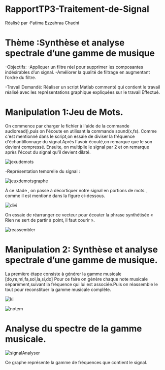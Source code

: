 # RapportTP3-Traitement-de-Signal
Réalisé par :Fatima Ezzahraa Chadni

# Thème :Synthèse et analyse spectrale d’une gamme de musique
-Objectifs: -Appliquer un filtre réel pour supprimer les composantes indésirables d’un signal. -Améliorer la qualité de filtrage en augmentant l’ordre du filtre.

-Travail Demandé: Réaliser un script Matlab commenté qui contient le travail réalisé avec les représentations graphique expliquées sur le travail Effectué.
# Manipulation 1:Jeu de Mots.
On commence par charger le fichier à l'aide de la commande audioread(),puis on l'écoute en utilisant la commande sound(x,fs).
Comme c'est mentionné dans le script,on essaie de diviser la fréquence d'échantillonnage du signal.Après l'avoir écouté,on remarque que le son devient compressé.
Ensuite, on multiplie le signal par 2 et on remarque après l'écout du signal qu'il devient dilaté.

![jexudemots](https://user-images.githubusercontent.com/120644217/213922518-1597b9b3-f6e1-4594-841a-01d9447e38e3.PNG)

-Représentation temorelle du signal :

![jeuxdemotsgraphe](https://user-images.githubusercontent.com/120644217/213922661-6857bcb0-adc2-41a2-8fea-2b46e09c6a87.PNG)

À ce stade , on passe à décortiquer notre signal en portions de mots , comme il est mentioné dans la figure ci-dessous.

![divi](https://user-images.githubusercontent.com/120644217/213923026-74b67983-8ba0-46bc-a1b4-2e30f3cdc48d.PNG)

On essaie de réarranger ce vecteur pour écouter la phrase synthétisée « Rien ne sert de partir à point, il faut courir ».

![reassembler](https://user-images.githubusercontent.com/120644217/213923264-aa478ba5-1928-4524-b257-9c96a9095c40.PNG)
# Manipulation 2: Synthèse et analyse spectrale d’une gamme de musique.
La première étape consiste à générer la gamme musicale [do,re,mi,fa,sol,la,si,do]
Pour ce faire on génère chaque note musicale séparément,suivant la fréquence qui lui est associée.Puis on réassemble le tout pour reconstituer la gamme musicale complète.

![ki](https://user-images.githubusercontent.com/120644217/213923829-4600408e-5a89-4365-8bc1-de4504215c62.PNG)

![notem](https://user-images.githubusercontent.com/120644217/213923968-dbd82631-1b04-4e82-835c-26f4aff60a96.PNG)

# Analyse du spectre de la gamme musicale.

![signalAnalyser](https://user-images.githubusercontent.com/120644217/213924207-d345392c-e50d-4b40-98c3-fc750326e2ab.PNG)

Ce graphe représente la gamme de fréquences que contient le signal.






